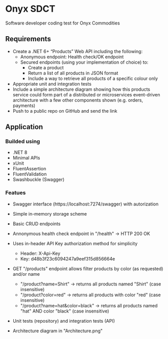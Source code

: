 # Onyx SDCT
Software developer coding test for Onyx Commodities

## Requirements
- Create a .NET 6+ “Products” Web API including the following:
  - Anonymous endpoint: Health check/OK endpoint
  - Secured endpoints (using your implementation of choice) to:
    - Create a product
    - Return a list of all products in JSON format
    - Include a way to retrieve all products of a specific colour only
- Appropriate unit and integration tests
- Include a simple architecture diagram showing how this products service could form part of a distributed or microservices event-driven architecture with a few other components shown (e.g. orders, payments)
- Push to a public repo on GitHub and send the link

## Application
### Builded using
- .NET 8
- Minimal APIs 
- xUnit
- FluentAssertion
- FluentValidation
- Swashbuckle (Swagger)

### Featues
- Swagger interface (https://localhost:7274/swagger) with autorization
- Simple in-memory storage scheme
- Basic CRUD endpoints
- Annonymous health check endpoint in "/health" -> HTTP 200 OK

- Uses in-header API Key authorization method for simplicity
  - Header: X-Api-Key
  - Key: d48b3f23c6094247a9eef315d856664e

- GET "/products" endpoint allows filter products by color (as requested) and/or name
  - "/product?name=Shirt" -> returns all products named "Shirt" (case insensitive)
  - "/product?color=red" -> returns all products with color "red" (case insensitive)
  - "/product?name=hat&color=black" -> returns all products named "hat" AND color "black" (case insensitive)

- Unit tests (repository) and integration tests (API)

- Architecture diagram in "Architecture.png"

